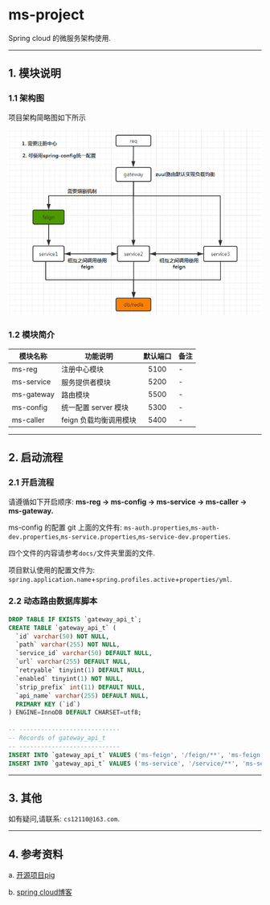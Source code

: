 # ms-project

Spring cloud 的微服务架构使用.

---

## 1. 模块说明

### 1.1 架构图

项目架构简略图如下所示

![](docs/ms-struct.png)

### 1.2 模块简介


| 模块名称   | 功能说明               | 默认端口 | 备注 |
| ---------- | ---------------------- | :------: | ---- |
| ms-reg     | 注册中心模块           |   5100   | -    |
| ms-service | 服务提供者模块         |   5200   | -    |
| ms-gateway | 路由模块               |   5500   | -    |
| ms-config  | 统一配置 server 模块   |   5300   | -    |
| ms-caller  | feign 负载均衡调用模块 |   5400   | -    |

---

## 2. 启动流程


### 2.1 开启流程

请遵循如下开启顺序: **ms-reg -> ms-config -> ms-service -> ms-caller -> ms-gateway.**

ms-config 的配置 git 上面的文件有: `ms-auth.properties`,`ms-auth-dev.properties`,`ms-service.properties`,`ms-service-dev.properties`.

四个文件的内容请参考`docs/`文件夹里面的文件.

项目默认使用的配置文件为: `spring.application.name`+`spring.profiles.active`+`properties/yml`.



### 2.2 动态路由数据库脚本

```sql
DROP TABLE IF EXISTS `gateway_api_t`;
CREATE TABLE `gateway_api_t` (
  `id` varchar(50) NOT NULL,
  `path` varchar(255) NOT NULL,
  `service_id` varchar(50) DEFAULT NULL,
  `url` varchar(255) DEFAULT NULL,
  `retryable` tinyint(1) DEFAULT NULL,
  `enabled` tinyint(1) NOT NULL,
  `strip_prefix` int(11) DEFAULT NULL,
  `api_name` varchar(255) DEFAULT NULL,
  PRIMARY KEY (`id`)
) ENGINE=InnoDB DEFAULT CHARSET=utf8;

-- ----------------------------
-- Records of gateway_api_t
-- ----------------------------
INSERT INTO `gateway_api_t` VALUES ('ms-feign', '/feign/**', 'ms-feign', null, '0', '1', '1', null);
INSERT INTO `gateway_api_t` VALUES ('ms-service', '/service/**', 'ms-service', null, '0', '1', '1', null);
```
---

## 3. 其他

如有疑问,请联系: `cs12110@163.com`.

---

## 4. 参考资料

a. [开源项目pig](https://gitee.com/log4j/pig)

b. [spring cloud博客](https://blog.csdn.net/forezp/article/details/70148833)
